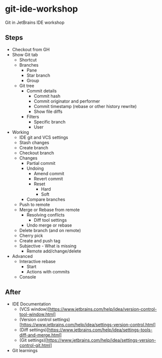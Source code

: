 # git-ide-workshop

Git in JetBrains IDE workshop

## Steps
* Checkout from GH
* Show Git tab
  * Shortcut
  * Branches
    * Pane
    * Star branch
    * Group
  * Git tree
    * Commit details
      * Commit hash 
      * Commit originator and performer
      * Commit timestamp (rebase or other history rewrite) 
      * Show file diffs
    * Filters
      * Specific branch
      * User
* Working
    * IDE git and VCS settings
    * Stash changes
    * Create branch
    * Checkout branch
    * Changes
        * Partial commit
        * Undoing
            * Amend commit
            * Revert commit
            * Reset
                * Hard
                * Soft
        * Compare branches
    * Push to remote
    * Merge or Rebase from remote
        * Resolving conflicts
            * Diff tool settings
        * Undo merge or rebase
    * Delete branch (and on remote)
    * Cherry pick
    * Create and push tag
    * Subjective - What is missing
        * Remote add/change/delete
* Advanced
  * Interactive rebase
    * Start
    * Actions with commits
  * Console

## After
  * IDE Documentation
    * (VCS window)[https://www.jetbrains.com/help/idea/version-control-tool-window.html]
    * (Version control settings)[https://www.jetbrains.com/help/idea/settings-version-control.html]
    * (Diff settings)[https://www.jetbrains.com/help/idea/settings-tools-diff-and-merge.html]
    * (Git settings)[https://www.jetbrains.com/help/idea/settings-version-control-git.html]
  * Git learnings